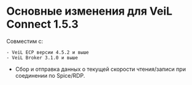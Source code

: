 # Основные изменения для VeiL Connect 1.5.3

Совместим с:

    - VeiL ECP версии 4.5.2 и выше
    - VeiL Broker 3.1.0 и выше
    
- Сбор и отправка данных о текущей скорости чтения/записи при соединении по Spice/RDP.
